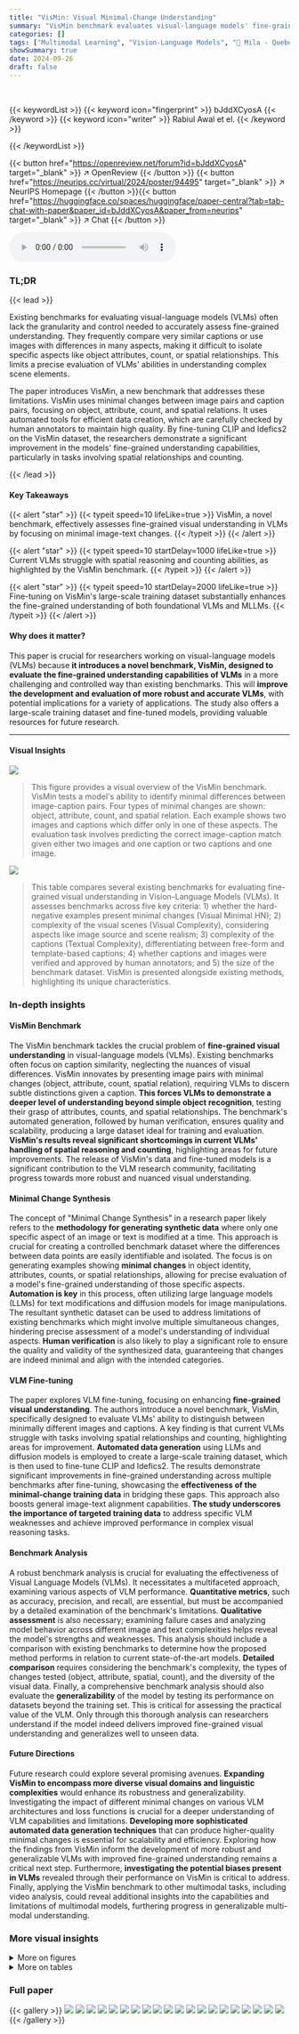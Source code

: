```yaml
---
title: "VisMin: Visual Minimal-Change Understanding"
summary: "VisMin benchmark evaluates visual-language models' fine-grained understanding by identifying minimal image-text differences (object, attribute, count, spatial relation).  Current VLMs struggle with sp..."
categories: []
tags: ["Multimodal Learning", "Vision-Language Models", "🏢 Mila - Quebec AI Institute",]
showSummary: true
date: 2024-09-26
draft: false
---
```


<br>

{{< keywordList >}}
{{< keyword icon="fingerprint" >}} bJddXCyosA {{< /keyword >}}
{{< keyword icon="writer" >}} Rabiul Awal et el. {{< /keyword >}}
 
{{< /keywordList >}}

{{< button href="https://openreview.net/forum?id=bJddXCyosA" target="_blank" >}}
↗ OpenReview
{{< /button >}}
{{< button href="https://neurips.cc/virtual/2024/poster/94495" target="_blank" >}}
↗ NeurIPS Homepage
{{< /button >}}{{< button href="https://huggingface.co/spaces/huggingface/paper-central?tab=tab-chat-with-paper&paper_id=bJddXCyosA&paper_from=neurips" target="_blank" >}}
↗ Chat
{{< /button >}}



<audio controls>
    <source src="https://ai-paper-reviewer.com/bJddXCyosA/podcast.wav" type="audio/wav">
    Your browser does not support the audio element.
</audio>


### TL;DR


{{< lead >}}

Existing benchmarks for evaluating visual-language models (VLMs) often lack the granularity and control needed to accurately assess fine-grained understanding.  They frequently compare very similar captions or use images with differences in many aspects, making it difficult to isolate specific aspects like object attributes, count, or spatial relationships.  This limits a precise evaluation of VLMs' abilities in understanding complex scene elements.

The paper introduces VisMin, a new benchmark that addresses these limitations.  VisMin uses minimal changes between image pairs and caption pairs, focusing on object, attribute, count, and spatial relations.  It uses automated tools for efficient data creation, which are carefully checked by human annotators to maintain high quality. By fine-tuning CLIP and Idefics2 on the VisMin dataset, the researchers demonstrate a significant improvement in the models' fine-grained understanding capabilities, particularly in tasks involving spatial relationships and counting.

{{< /lead >}}


#### Key Takeaways

{{< alert "star" >}}
{{< typeit speed=10 lifeLike=true >}} VisMin, a novel benchmark, effectively assesses fine-grained visual understanding in VLMs by focusing on minimal image-text changes. {{< /typeit >}}
{{< /alert >}}

{{< alert "star" >}}
{{< typeit speed=10 startDelay=1000 lifeLike=true >}} Current VLMs struggle with spatial reasoning and counting abilities, as highlighted by the VisMin benchmark. {{< /typeit >}}
{{< /alert >}}

{{< alert "star" >}}
{{< typeit speed=10 startDelay=2000 lifeLike=true >}} Fine-tuning on VisMin's large-scale training dataset substantially enhances the fine-grained understanding of both foundational VLMs and MLLMs. {{< /typeit >}}
{{< /alert >}}

#### Why does it matter?
This paper is crucial for researchers working on visual-language models (VLMs) because **it introduces a novel benchmark, VisMin, designed to evaluate the fine-grained understanding capabilities of VLMs** in a more challenging and controlled way than existing benchmarks.  This will **improve the development and evaluation of more robust and accurate VLMs**, with potential implications for a variety of applications. The study also offers a large-scale training dataset and fine-tuned models, providing valuable resources for future research.

------
#### Visual Insights



![](https://ai-paper-reviewer.com/bJddXCyosA/figures_1_1.jpg)

> This figure provides a visual overview of the VisMin benchmark.  VisMin tests a model's ability to identify minimal differences between image-caption pairs. Four types of minimal changes are shown: object, attribute, count, and spatial relation. Each example shows two images and captions which differ only in one of these aspects. The evaluation task involves predicting the correct image-caption match given either two images and one caption or two captions and one image.





![](https://ai-paper-reviewer.com/bJddXCyosA/tables_5_1.jpg)

> This table compares several existing benchmarks for evaluating fine-grained visual understanding in Vision-Language Models (VLMs).  It assesses benchmarks across five key criteria: 1) whether the hard-negative examples present minimal changes (Visual Minimal HN); 2) complexity of the visual scenes (Visual Complexity), considering aspects like image source and scene realism; 3) complexity of the captions (Textual Complexity), differentiating between free-form and template-based captions; 4) whether captions and images were verified and approved by human annotators; and 5) the size of the benchmark dataset.  VisMin is presented alongside existing methods, highlighting its unique characteristics.





### In-depth insights


#### VisMin Benchmark
The VisMin benchmark tackles the crucial problem of **fine-grained visual understanding** in visual-language models (VLMs).  Existing benchmarks often focus on caption similarity, neglecting the nuances of visual differences. VisMin innovates by presenting image pairs with minimal changes (object, attribute, count, spatial relation), requiring VLMs to discern subtle distinctions given a caption.  **This forces VLMs to demonstrate a deeper level of understanding beyond simple object recognition**, testing their grasp of attributes, counts, and spatial relationships. The benchmark's automated generation, followed by human verification, ensures quality and scalability, producing a large dataset ideal for training and evaluation.  **VisMin's results reveal significant shortcomings in current VLMs' handling of spatial reasoning and counting**, highlighting areas for future improvements.  The release of VisMin's data and fine-tuned models is a significant contribution to the VLM research community, facilitating progress towards more robust and nuanced visual understanding.

#### Minimal Change Synthesis
The concept of "Minimal Change Synthesis" in a research paper likely refers to the **methodology for generating synthetic data** where only one specific aspect of an image or text is modified at a time.  This approach is crucial for creating a controlled benchmark dataset where the differences between data points are easily identifiable and isolated.  The focus is on generating examples showing **minimal changes** in object identity, attributes, counts, or spatial relationships, allowing for precise evaluation of a model's fine-grained understanding of those specific aspects.  **Automation is key** in this process, often utilizing large language models (LLMs) for text modifications and diffusion models for image manipulations.  The resultant synthetic dataset can be used to address limitations of existing benchmarks which might involve multiple simultaneous changes, hindering precise assessment of a model's understanding of individual aspects.  **Human verification** is also likely to play a significant role to ensure the quality and validity of the synthesized data, guaranteeing that changes are indeed minimal and align with the intended categories.

#### VLM Fine-tuning
The paper explores VLM fine-tuning, focusing on enhancing **fine-grained visual understanding**.  The authors introduce a novel benchmark, VisMin, specifically designed to evaluate VLMs' ability to distinguish between minimally different images and captions.  A key finding is that current VLMs struggle with tasks involving spatial relationships and counting, highlighting areas for improvement.  **Automated data generation** using LLMs and diffusion models is employed to create a large-scale training dataset, which is then used to fine-tune CLIP and Idefics2. The results demonstrate significant improvements in fine-grained understanding across multiple benchmarks after fine-tuning, showcasing the **effectiveness of the minimal-change training data** in bridging these gaps. This approach also boosts general image-text alignment capabilities.  **The study underscores the importance of targeted training data** to address specific VLM weaknesses and achieve improved performance in complex visual reasoning tasks.

#### Benchmark Analysis
A robust benchmark analysis is crucial for evaluating the effectiveness of Visual Language Models (VLMs).  It necessitates a multifaceted approach, examining various aspects of VLM performance. **Quantitative metrics**, such as accuracy, precision, and recall, are essential, but must be accompanied by a detailed examination of the benchmark's limitations.  **Qualitative assessment** is also necessary; examining failure cases and analyzing model behavior across different image and text complexities helps reveal the model's strengths and weaknesses.  This analysis should include a comparison with existing benchmarks to determine how the proposed method performs in relation to current state-of-the-art models. **Detailed comparison** requires considering the benchmark's complexity, the types of changes tested (object, attribute, spatial, count), and the diversity of the visual data.  Finally, a comprehensive benchmark analysis should also evaluate the **generalizability** of the model by testing its performance on datasets beyond the training set. This is critical for assessing the practical value of the VLM.  Only through this thorough analysis can researchers understand if the model indeed delivers improved fine-grained visual understanding and generalizes well to unseen data.

#### Future Directions
Future research could explore several promising avenues. **Expanding VisMin to encompass more diverse visual domains and linguistic complexities** would enhance its robustness and generalizability.  Investigating the impact of different minimal changes on various VLM architectures and loss functions is crucial for a deeper understanding of VLM capabilities and limitations.  **Developing more sophisticated automated data generation techniques** that can produce higher-quality minimal changes is essential for scalability and efficiency. Exploring how the findings from VisMin inform the development of more robust and generalizable VLMs with improved fine-grained understanding remains a critical next step. Furthermore, **investigating the potential biases present in VLMs**  revealed through their performance on VisMin is critical to address. Finally, applying the VisMin benchmark to other multimodal tasks, including video analysis, could reveal additional insights into the capabilities and limitations of multimodal models, furthering progress in generalizable multi-modal understanding.


### More visual insights

<details>
<summary>More on figures
</summary>


![](https://ai-paper-reviewer.com/bJddXCyosA/figures_3_1.jpg)

> This figure illustrates the three-stage pipeline used to create the VisMin dataset. Stage 1, Minimal-Change Pairs Synthesis, involves generating minimal changes to image-caption pairs using LLMs and diffusion models.  Stage 2, Automatic Filtering, uses an LLM and a VQA model to ensure the quality of the synthesized data by verifying the consistency between the image and the caption. Finally, Stage 3, Human Verification, involves a rigorous four-step human verification process to ensure the high quality of the minimal-change data. Only the data that passes all three stages is included in the final benchmark.


![](https://ai-paper-reviewer.com/bJddXCyosA/figures_5_1.jpg)

> This figure shows a sunburst chart visualizing the distribution of minimal changes in the VisMin benchmark dataset.  The main categories are object, attribute, count, and spatial relation. Each of these categories is further broken down into subcategories, representing more specific types of changes.  For example, 'object' is divided into subcategories like 'person,' 'vehicle,' 'animal,' etc., while 'attribute' includes subcategories such as 'color,' 'material,' and 'pattern and appearance.' The sizes of the segments in the chart reflect the proportion of each subcategory within the overall dataset.


![](https://ai-paper-reviewer.com/bJddXCyosA/figures_8_1.jpg)

> This figure shows a breakdown of the four main categories of minimal changes in the VisMin benchmark: object, attribute, count, and spatial relation.  Each main category is further divided into subcategories representing more specific types of changes. For example, attribute changes are broken down into color, material, pattern, and other changes, providing a more detailed view of the types of minimal changes used in VisMin.


![](https://ai-paper-reviewer.com/bJddXCyosA/figures_18_1.jpg)

> This figure shows examples of the four types of minimal changes used in the VisMin benchmark: object change, attribute change, count change, and spatial relation change. Each example shows a pair of images and a pair of captions where only one aspect has changed between the two. The task is to correctly match the images and captions.


![](https://ai-paper-reviewer.com/bJddXCyosA/figures_20_1.jpg)

> This figure shows four examples of minimal changes between image-caption pairs in the VisMin benchmark.  Each row demonstrates a different type of minimal change: object, attribute, count, and spatial relation.  The task is to correctly match the image and caption pairs, testing the model's ability to understand these fine-grained differences. The figure highlights the challenge of the benchmark; minimal changes make it difficult for models to distinguish between image-caption pairs.


![](https://ai-paper-reviewer.com/bJddXCyosA/figures_21_1.jpg)

> This figure shows examples from the VisMin benchmark, illustrating the four types of minimal changes used: object change (different objects in the scene), attribute change (changes in object attributes like color or size), count change (different number of objects), and spatial relation change (changes in the relative positions of objects).  The benchmark evaluates a model's ability to correctly match image-caption pairs when only one of these aspects changes between the pairs.


![](https://ai-paper-reviewer.com/bJddXCyosA/figures_24_1.jpg)

> This figure provides a visual overview of the VisMin benchmark. It shows four types of minimal changes between image-caption pairs: object, attribute, count, and spatial relation. Each minimal change is shown with two example images and captions.  The evaluation task requires a model to correctly match the image and caption given two pairs of slightly different images and captions.


![](https://ai-paper-reviewer.com/bJddXCyosA/figures_25_1.jpg)

> This figure provides a visual overview of the VisMin benchmark, which focuses on evaluating the ability of visual language models to understand minimal changes between image-caption pairs.  Four types of minimal changes are highlighted: object, attribute, count, and spatial relation. The evaluation task involves predicting the correct match between two images and two captions, or between one image and two captions, where only one aspect differs between the pairs.  Each type of minimal change is illustrated with example image and caption pairs.


![](https://ai-paper-reviewer.com/bJddXCyosA/figures_26_1.jpg)

> This figure shows examples of the four minimal change types in the VisMin benchmark: object change, attribute change, count change, and spatial relation change. Each row shows a pair of images and captions that differ only by one of these aspects.  The task is to evaluate a model's ability to correctly match the image and caption pair that share the same underlying meaning, despite the minimal differences.


![](https://ai-paper-reviewer.com/bJddXCyosA/figures_27_1.jpg)

> This figure provides a visual overview of the VisMin benchmark. VisMin tests the capability of Visual Language Models (VLMs) to understand minimal changes between images and captions.  It shows four types of minimal changes: object, attribute, count, and spatial relation. Each type is represented by an example image pair and a corresponding caption pair showing the change.  The evaluation requires a model to correctly match the image and captions, given either two images and one caption or two captions and one image.


![](https://ai-paper-reviewer.com/bJddXCyosA/figures_28_1.jpg)

> This figure shows a donut chart illustrating the distribution of minimal changes across various categories and subcategories in the VisMin benchmark.  The main categories are object, attribute, count, and spatial relation. Each category is further broken down into more specific subcategories such as color, material, shape for attribute, etc. The chart visually represents the proportion of each subcategory within the overall benchmark, providing insight into the balance and complexity of the different minimal changes.


</details>




<details>
<summary>More on tables
</summary>


![](https://ai-paper-reviewer.com/bJddXCyosA/tables_6_1.jpg)
> This table presents the performance of various foundational vision-language models (VLMs) and multimodal large language models (MLLMs) on the VisMin benchmark.  It shows the image (I), text (T), and group (G) scores for each model across four categories of minimal changes (object, attribute, spatial relation, and count). The scores are compared to random chance and human performance on the same task, indicating each model's strengths and weaknesses in fine-grained visual understanding.  The best-performing model in each category and overall is highlighted in bold.

![](https://ai-paper-reviewer.com/bJddXCyosA/tables_7_1.jpg)
> This table presents the performance of various foundational vision-language models (VLMs) and multimodal large language models (MLLMs) on the VisMin benchmark.  It shows the image (I), text (T), and group (G) scores for each model across four categories: object, attribute, spatial relation, and count.  The Winoground scores are included for comparison.  The average (AVG) score across all four categories is also provided. The best-performing models in each category are highlighted in bold.

![](https://ai-paper-reviewer.com/bJddXCyosA/tables_8_1.jpg)
> This table presents the performance of various foundational vision-language models (VLMs) and large multimodal language models (MLLMs) on the VisMin benchmark.  The benchmark evaluates the models' ability to identify minimal changes (object, attribute, spatial relation, count) between image-caption pairs.  The table shows individual scores for Image (I), Text (T), and Group (G) accuracy, along with an average (AVG) score.  The Winoground scoring metric is used, and the best results for each category and model are highlighted in bold.

![](https://ai-paper-reviewer.com/bJddXCyosA/tables_17_1.jpg)
> This table presents the performance of various foundational and multimodal large language models (VLMs) on the VisMin benchmark, categorized by object, attribute, spatial relation, and count changes.  For each category, the table displays the image score (I), text score (T), and group score (G) achieved by each model, representing its ability to correctly match images and captions. The average score across all categories is also provided.  The best performance for each category is highlighted in bold.

![](https://ai-paper-reviewer.com/bJddXCyosA/tables_17_2.jpg)
> This table presents the performance of different foundational vision-language models (VLMs) and multimodal large language models (MLLMs) on the VisMin benchmark.  It shows the image (I), text (T), and group (G) scores for each model across four categories of minimal changes: object, attribute, spatial relation, and count. The Winoground scores are included for comparison, and the average score across all categories is also provided.  The best-performing models in each category are highlighted in bold.

![](https://ai-paper-reviewer.com/bJddXCyosA/tables_19_1.jpg)
> This table presents the performance of various foundational vision-language models (VLMs) and multimodal large language models (MLLMs) on the VisMin benchmark.  The benchmark evaluates the models' ability to detect minimal changes in four categories: object, attribute, spatial relation, and count.  The table shows the image (I), text (T), and group (G) scores for each model across these categories, along with the average score (AVG).  Image, Text, and Group scores are adapted from the Winoground benchmark, and the best-performing models in each category are highlighted in bold.

![](https://ai-paper-reviewer.com/bJddXCyosA/tables_22_1.jpg)
> This table presents the performance of various foundational vision-language models (VLMs) and multimodal large language models (MLLMs) on the VisMin benchmark.  The results are broken down by four categories of minimal changes: Object, Attribute, Spatial Relation, and Count. For each category, image (I), text (T), and group (G) scores are shown, along with an average (AVG) across these three scores.  The scores are compared to random chance and human performance.  The table highlights the best-performing models for each category and overall, indicating the relative strengths and weaknesses of different model architectures in fine-grained visual understanding.

![](https://ai-paper-reviewer.com/bJddXCyosA/tables_23_1.jpg)
> This table presents the performance of various foundational Vision-Language Models (VLMs) and Multimodal Large Language Models (MLLMs) on the VisMin benchmark.  The models are evaluated across four categories of minimal changes (object, attribute, spatial relation, count), using three scoring metrics: Image score, Text score, and Group score.  The Image score measures the model's ability to select the correct image given two captions; the Text score measures its ability to choose the correct caption given two images; and the Group score combines both. The table shows the performance (in percentages) for each model on each metric across all four categories and also provides the average score across all categories. The best results in each category and metric are highlighted in bold, providing a direct comparison of model performance in fine-grained visual-linguistic understanding.

</details>




### Full paper

{{< gallery >}}
<img src="https://ai-paper-reviewer.com/bJddXCyosA/1.png" class="grid-w50 md:grid-w33 xl:grid-w25" />
<img src="https://ai-paper-reviewer.com/bJddXCyosA/2.png" class="grid-w50 md:grid-w33 xl:grid-w25" />
<img src="https://ai-paper-reviewer.com/bJddXCyosA/3.png" class="grid-w50 md:grid-w33 xl:grid-w25" />
<img src="https://ai-paper-reviewer.com/bJddXCyosA/4.png" class="grid-w50 md:grid-w33 xl:grid-w25" />
<img src="https://ai-paper-reviewer.com/bJddXCyosA/5.png" class="grid-w50 md:grid-w33 xl:grid-w25" />
<img src="https://ai-paper-reviewer.com/bJddXCyosA/6.png" class="grid-w50 md:grid-w33 xl:grid-w25" />
<img src="https://ai-paper-reviewer.com/bJddXCyosA/7.png" class="grid-w50 md:grid-w33 xl:grid-w25" />
<img src="https://ai-paper-reviewer.com/bJddXCyosA/8.png" class="grid-w50 md:grid-w33 xl:grid-w25" />
<img src="https://ai-paper-reviewer.com/bJddXCyosA/9.png" class="grid-w50 md:grid-w33 xl:grid-w25" />
<img src="https://ai-paper-reviewer.com/bJddXCyosA/10.png" class="grid-w50 md:grid-w33 xl:grid-w25" />
<img src="https://ai-paper-reviewer.com/bJddXCyosA/11.png" class="grid-w50 md:grid-w33 xl:grid-w25" />
<img src="https://ai-paper-reviewer.com/bJddXCyosA/12.png" class="grid-w50 md:grid-w33 xl:grid-w25" />
<img src="https://ai-paper-reviewer.com/bJddXCyosA/13.png" class="grid-w50 md:grid-w33 xl:grid-w25" />
<img src="https://ai-paper-reviewer.com/bJddXCyosA/14.png" class="grid-w50 md:grid-w33 xl:grid-w25" />
<img src="https://ai-paper-reviewer.com/bJddXCyosA/15.png" class="grid-w50 md:grid-w33 xl:grid-w25" />
<img src="https://ai-paper-reviewer.com/bJddXCyosA/16.png" class="grid-w50 md:grid-w33 xl:grid-w25" />
<img src="https://ai-paper-reviewer.com/bJddXCyosA/17.png" class="grid-w50 md:grid-w33 xl:grid-w25" />
<img src="https://ai-paper-reviewer.com/bJddXCyosA/18.png" class="grid-w50 md:grid-w33 xl:grid-w25" />
<img src="https://ai-paper-reviewer.com/bJddXCyosA/19.png" class="grid-w50 md:grid-w33 xl:grid-w25" />
<img src="https://ai-paper-reviewer.com/bJddXCyosA/20.png" class="grid-w50 md:grid-w33 xl:grid-w25" />
{{< /gallery >}}
